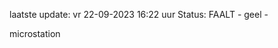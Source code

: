 laatste update: 
vr 22-09-2023 16:22   uur 
Status: FAALT - geel - 
<div class="service Y">microstation</div>